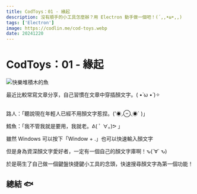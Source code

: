 ```yaml
---
title: CodToys：01 - 緣起
description: 沒有順手的小工具怎麼辦？用 Electron 動手做一個吧！(´,,•ω•,,)
tags: ['Electron']
image: https://codlin.me/cod-toys.webp
date: 20241220
---
```


# CodToys：01 - 緣起

![快樂堆積木的魚](/cod-toys.webp)

最近比較常寫文章分享，自己習慣在文章中穿插顏文字。( •̀ ω •́ )✧

<br>
路人：「聽說現在年輕人已經不用顏文字惹捏。('◉◞⊖◟◉` )」

鱈魚：「我不管我就是要用，我就老。ᕕ( ﾟ ∀。)ᕗ 」
<br>

雖然 Windows 可以按下「Window + .」也可以快速輸入顏文字

但是身為資深顏文字愛好者，一定有一個自己的顏文字庫啊！ԅ(´∀` ԅ)

於是萌生了自己做一個鍵盤快捷鍵小工具的念頭，快速搜尋顏文字為第一個功能！

## 總結 🐟
